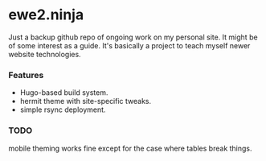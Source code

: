 ewe2.ninja
==========

Just a backup github repo of ongoing work on my personal site. It might be of
some interest as a guide. It's basically a project to teach myself newer
website technologies.

### Features

* Hugo-based build system.
* hermit theme with site-specific tweaks.
* simple rsync deployment.

### TODO

mobile theming works fine except for the case where tables break things.
